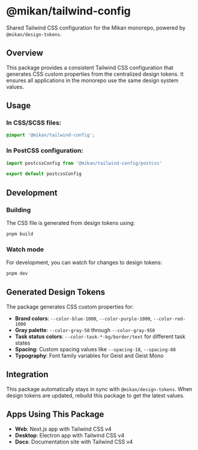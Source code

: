 # @mikan/tailwind-config

Shared Tailwind CSS configuration for the Mikan monorepo, powered by `@mikan/design-tokens`.

## Overview

This package provides a consistent Tailwind CSS configuration that generates CSS custom properties from the centralized design tokens. It ensures all applications in the monorepo use the same design system values.

## Usage

### In CSS/SCSS files:

```css
@import '@mikan/tailwind-config';
```

### In PostCSS configuration:

```javascript
import postcssConfig from '@mikan/tailwind-config/postcss'

export default postcssConfig
```

## Development

### Building

The CSS file is generated from design tokens using:

```bash
pnpm build
```

### Watch mode

For development, you can watch for changes to design tokens:

```bash
pnpm dev
```

## Generated Design Tokens

The package generates CSS custom properties for:

- **Brand colors**: `--color-blue-1000`, `--color-purple-1000`, `--color-red-1000`
- **Gray palette**: `--color-gray-50` through `--color-gray-950`
- **Task status colors**: `--color-task-*-bg/border/text` for different task states
- **Spacing**: Custom spacing values like `--spacing-18`, `--spacing-88`
- **Typography**: Font family variables for Geist and Geist Mono

## Integration

This package automatically stays in sync with `@mikan/design-tokens`. When design tokens are updated, rebuild this package to get the latest values.

## Apps Using This Package

- **Web**: Next.js app with Tailwind CSS v4
- **Desktop**: Electron app with Tailwind CSS v4
- **Docs**: Documentation site with Tailwind CSS v4
